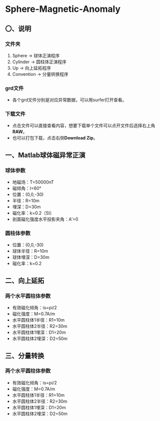 # Sphere-Magnetic-Anomaly

## 〇、说明
### 文件夹
1. Sphere -> 球体正演程序
2. Cylinder -> 圆柱体正演程序
3. Up -> 向上延拓程序
4. Convention -> 分量转换程序

### grd文件
- 各个grd文件分别是对应异常数据，可以用surfer打开查看。

### 下载文件
- 点击文件可以直接查看内容，想要下载单个文件可以点开文件后选择右上角**RAW**。
- 也可以打包下载，点击右侧**Download Zip**。

## 一、Matlab球体磁异常正演

### 球体参数
- 地磁场：T=50000nT
- 磁倾角：I=60°
- 位置：(0,0,-30)
- 半径：R=10m
- 埋深：D=30m
- 磁化率：k=0.2（SI）
- 剖面磁化强度水平投影夹角：A′=0

### 圆柱体参数
 - 位置：(0,0,-30)
 - 球体半径：R=10m
 - 球体埋深：D=30m
 - 磁化率：k=0.2
 
## 二、向上延拓

### 两个水平圆柱体参数
- 有效磁化倾角：is=pi/2
- 磁化强度：M=0.7A/m
- 水平圆柱体1半径：R1=10m
- 水平圆柱体2半径：R2=30m
- 水平圆柱体1埋深：D1=20m
- 水平圆柱体2埋深：D2=50m

## 三、分量转换

### 两个水平圆柱体参数
- 有效磁化倾角：is=pi/2
- 磁化强度：M=0.7A/m
- 水平圆柱体1半径：R1=10m
- 水平圆柱体2半径：R2=30m
- 水平圆柱体1埋深：D1=20m
- 水平圆柱体2埋深：D2=50m
